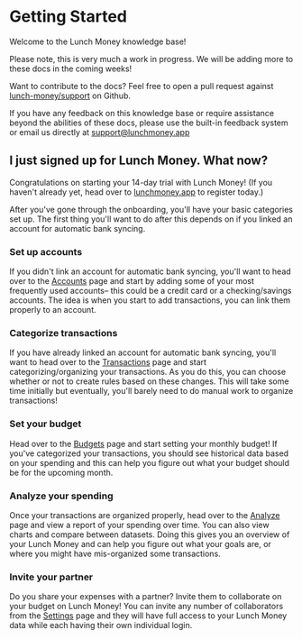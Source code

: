 # Getting Started

Welcome to the Lunch Money knowledge base! 

Please note, this is very much a work in progress. We will be adding more to these docs in the coming weeks!

Want to contribute to the docs? Feel free to open a pull request against [lunch-money/support](https://github.com/lunch-money/support) on Github.

If you have any feedback on this knowledge base or require assistance beyond the abilities of these docs, please use the built-in feedback system or email us directly at [support@lunchmoney.app](mailto:support@lunchmoney.app)

## I just signed up for Lunch Money. What now?

Congratulations on starting your 14-day trial with Lunch Money! \(If you haven't already yet, head over to [lunchmoney.app](https://lunchmoney.app) to register today.\)

After you've gone through the onboarding, you'll have your basic categories set up. The first thing you'll want to do after this depends on if you linked an account for automatic bank syncing.

### Set up accounts

If you didn't link an account for automatic bank syncing, you'll want to head over to the [Accounts](https://my.lunchmoney.app/accounts) page and start by adding some of your most frequently used accounts– this could be a credit card or a checking/savings accounts. The idea is when you start to add transactions, you can link them properly to an account.

### Categorize transactions

If you have already linked an account for automatic bank syncing, you'll want to head over to the [Transactions](https://my.lunchmoney.app/transactions) page and start categorizing/organizing your transactions. As you do this, you can choose whether or not to create rules based on these changes. This will take some time initially but eventually, you'll barely need to do manual work to organize transactions!

### Set your budget

Head over to the [Budgets](https://my.lunchmoney.app/budget) page and start setting your monthly budget! If you've categorized your transactions, you should see historical data based on your spending and this can help you figure out what your budget should be for the upcoming month.

### Analyze your spending

Once your transactions are organized properly, head over to the [Analyze](https://my.lunchmoney.app/analyze) page and view a report of your spending over time. You can also view charts and compare between datasets. Doing this gives you an overview of your Lunch Money and can help you figure out what your goals are, or where you might have mis-organized some transactions.

### Invite your partner

Do you share your expenses with a partner? Invite them to collaborate on your budget on Lunch Money! You can invite any number of collaborators from the [Settings](https://my.lunchmoney.app/settings) page and they will have full access to your Lunch Money data while each having their own individual login.

